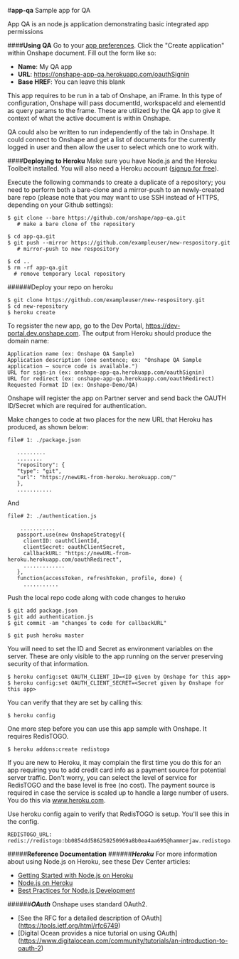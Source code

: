 #**app-qa**
Sample app for QA

App QA is an node.js application demonstrating basic integrated app permissions

####**Using QA**
Go to your [app preferences](https://partner.dev.onshape.com/). Click the "Create application" within Onshape document. Fill out the form like so:

* **Name**: My QA app
* **URL**: https://onshape-app-qa.herokuapp.com/oauthSignin
* **Base HREF**: You can leave this blank

This app requires to be run in a tab of Onshape, an iFrame. In this type of configuration, Onshape will pass documentId, workspaceId and elementId as query params to the frame. These are utilized by the QA app to give it context of what the active document is within Onshape.

QA could also be written to run independently of the tab in Onshape. It could connect to Onshape and get a list of documents for the currently logged in user and then allow the user to select which one to work with.
  

####**Deploying to Heroku**
Make sure you have Node.js and the Heroku Toolbelt installed. You will also need a Heroku account ([signup for free](https://www.heroku.com/)).

Execute the following commands to create a duplicate of a repository; you need to perform both a bare-clone and a mirror-push to an newly-created bare repo (please note that you may want to use SSH instead of HTTPS, depending on your Github settings):

    $ git clone --bare https://github.com/onshape/app-qa.git
       # make a bare clone of the repository
    
    $ cd app-qa.git
    $ git push --mirror https://github.com/exampleuser/new-respository.git
       # mirror-push to new respository
       
    $ cd ..
    $ rm -rf app-qa.git
      # remove temporary local repository

######Deploy your repo on heroku

    $ git clone https://github.com/exampleuser/new-respository.git 
    $ cd new-repository
    $ heroku create

To regsister the new app, go to the Dev Portal, https://dev-portal.dev.onshape.com. The output from Heroku should produce the domain name:

    Application name (ex: Onshape QA Sample)
    Application description (one sentence; ex: "Onshape QA Sample application — source code is available.")
    URL for sign-in (ex: onshape-app-qa.herokuapp.com/oauthSignin)
    URL for redirect (ex: onshape-app-qa.herokuapp.com/oauthRedirect)
    Requested Format ID (ex: Onshape-Demo/QA)

Onshape will register the app on Partner server and send back the OAUTH ID/Secret which are required for authentication.

Make changes to code at two places for the new URL that Heroku has produced, as shown below:

    file# 1: ./package.json
       
       ......... 
       ........
       "repository": {
       "type": "git",
       "url": "https://newURL-from-heroku.herokuapp.com/"
       },
       ...........
       
   And
   
    file# 2: ./authentication.js
          
        ........... 
       passport.use(new OnshapeStrategy({
         clientID: oauthClientId,
         clientSecret: oauthClientSecret,
         callbackURL: "https://newURL-from-heroku.herokuapp.com/oauthRedirect",
         .............
       },
       function(accessToken, refreshToken, profile, done) {
         ........... 

Push the local repo code along with code changes to heruko

    $ git add package.json
    $ git add authentication.js
    $ git commit -am "changes to code for callbackURL"
    
    $ git push heroku master

You will need to set the ID and Secret as environment variables on the server. These are only visible to the app running on the server preserving security of that information.

    $ heroku config:set OAUTH_CLIENT_ID=<ID given by Onshape for this app>
    $ heroku config:set OAUTH_CLIENT_SECRET=<Secret given by Onshape for this app>

You can verify that they are set by calling this:

    $ heroku config

One more step before you can use this app sample with Onshape. It requires RedisTOGO. 

    $ heroku addons:create redistogo

If you are new to Heroku, it may complain the first time you do this for an app requiring you to add credit card info as a payment source for potential server traffic. Don't worry, you can select the level of service for RedisTOGO and the base level is free (no cost). The payment source is required in case the service is scaled up to handle a large number of users. You do this via www.heroku.com.

Use heroku config again to verify that RedisTOGO is setup. You'll see this in the config.

    REDISTOGO_URL:        redis://redistogo:bb0854dd586250250969a8b0ea4aa695@hammerjaw.redistogo.com:11093/
    


#####**Reference Documentation**
######***Heroku***
For more information about using Node.js on Heroku, see these Dev Center articles:

 -  [Getting Started with Node.js on Heroku](https://devcenter.heroku.com/articles/getting-started-with-nodejs)
 -  [Node.js on Heroku](https://devcenter.heroku.com/categories/nodejs)
 -  [Best Practices for Node.js Development](https://devcenter.heroku.com/articles/node-best-practices)
 
######***OAuth***
Onshape uses standard OAuth2. 
 - [See the RFC for a detailed description of OAuth] (https://tools.ietf.org/html/rfc6749) 
 - [Digital Ocean provides a nice tutorial on using OAuth] (https://www.digitalocean.com/community/tutorials/an-introduction-to-oauth-2)
